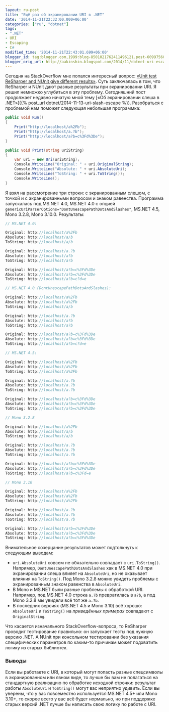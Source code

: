 ```yaml
---
layout: ru-post
title: "Ещё раз об экранировании URI в .NET"
date: '2014-11-21T22:32:00.000+06:00'
categories: ["ru", "dotnet"]
tags:
- ".NET"
- URI
- Escaping
- C#
modified_time: '2014-11-21T22:43:01.699+06:00'
blogger_id: tag:blogger.com,1999:blog-8501021762411496121.post-6099756098875806923
blogger_orig_url: http://aakinshin.blogspot.com/2014/11/dotnet-uri-escaping-2.html
---
```


Сегодня на StackOverflow мне попался интересный вопрос: [«Unit test ReSharper and NUnit give different results»](http://stackoverflow.com/q/27062562/184842). Суть заключалась в том, что ReSharper и NUnit дают разные результаты при экранировании URI. Я решил немножко углубиться в эту проблему. Сегодняшний пост продолжает недавно начатую мной тему [«Об экранировании слеша в .NET»]({% post_url dotnet/2014-11-13-uri-slash-escape %}). Разобраться с проблемой нам поможет следующая небольшая программка:

```cs
public void Run()
{
    Print("http://localhost/a%2Fb");
    Print("http://localhost/a.?b");
    Print("http://localhost/a?b=c%3Fd%3De");
}

public void Print(string uriString)
{
    var uri = new Uri(uriString);
    Console.WriteLine("Original: " + uri.OriginalString);
    Console.WriteLine("Absolute: " + uri.AbsoluteUri);
    Console.WriteLine("ToString: " + uri.ToString());
    Console.WriteLine();
}
```
<!--more-->

Я взял на рассмотрение три строки: с экранированным слешом, с точкой и с экранированными вопросом и знаком равенства. Программа запускалась под MS.NET 4.0, MS.NET 4.0 с опцией `genericUriParserOptions="DontUnescapePathDotsAndSlashes"`, MS.NET 4.5, Mono 3.2.8, Mono 3.10.0. Результаты:

```cs
// MS.NET 4.0:

Original: http://localhost/a%2Fb
Absolute: http://localhost/a/b
ToString: http://localhost/a/b

Original: http://localhost/a.?b
Absolute: http://localhost/a?b
ToString: http://localhost/a?b

Original: http://localhost/a?b=c%3Fd%3De
Absolute: http://localhost/a?b=c%3Fd%3De
ToString: http://localhost/a?b=c?d=e

// MS.NET 4.0 (DontUnescapePathDotsAndSlashes):

Original: http://localhost/a%2Fb
Absolute: http://localhost/a%2Fb
ToString: http://localhost/a/b

Original: http://localhost/a.?b
Absolute: http://localhost/a?b
ToString: http://localhost/a?b

Original: http://localhost/a?b=c%3Fd%3De
Absolute: http://localhost/a?b=c%3Fd%3De
ToString: http://localhost/a?b=c?d=e

// MS.NET 4.5:

Original: http://localhost/a%2Fb
Absolute: http://localhost/a%2Fb
ToString: http://localhost/a%2Fb

Original: http://localhost/a.?b
Absolute: http://localhost/a.?b
ToString: http://localhost/a.?b

Original: http://localhost/a?b=c%3Fd%3De
Absolute: http://localhost/a?b=c%3Fd%3De
ToString: http://localhost/a?b=c%3Fd%3De

// Mono 3.2.8

Original: http://localhost/a%2Fb
Absolute: http://localhost/a/b
ToString: http://localhost/a/b

Original: http://localhost/a.?b
Absolute: http://localhost/a.?b
ToString: http://localhost/a.?b

Original: http://localhost/a?b=c%3Fd%3De
Absolute: http://localhost/a?b=c%3Fd%3De
ToString: http://localhost/a?b=c%3Fd=e

// Mono 3.10

Original: http://localhost/a%2Fb
Absolute: http://localhost/a%2Fb
ToString: http://localhost/a%2Fb

Original: http://localhost/a.?b
Absolute: http://localhost/a.?b
ToString: http://localhost/a.?b

Original: http://localhost/a?b=c%3Fd%3De
Absolute: http://localhost/a?b=c%3Fd%3De
ToString: http://localhost/a?b=c%3Fd%3De
```

Внимательное созерцание результатов может подтолкнуть к следующим выводам:

* `uri.AbsoluteUri` совсем не обязательно совпадает с `uri.ToString()`. Например, `DontUnescapePathDotsAndSlashes` хак в MS.NET 4.0 при экранировании слеша влияет на `AbsoluteUri`, но не оказывает влияния на `ToString()`. Под Mono 3.2.8 можно увидеть проблемы с экранированным знаком равенства в `AbsoluteUri`.
* В Mono и MS.NET были разные проблемы с обработкой URI. Например, под MS.NET 4.0 строка `a.?b` превратилась в `a?b`, а под Mono 3.2.8 мы увидели всё тот же `a.?b`.
* В последних версиях (MS.NET 4.5 и Mono 3.10) всё хорошо: `AbsoluteUri` и `ToString()` на *приведённых примерах* совпадают с `OriginalString`.

Что касается изначального StackOverflow-вопроса, то ReSharper проводит тестирование правильно: он запускает тесты под нужную версию .NET. А NUnit при консольном тестировании без указания специфических параметров по каким-то причинам может подхватить логику из старых библиотек.

### Выводы

Если вы работаете с URI, в который могут попасть разные спецсимволы в экранированном или явном виде, то лучше бы вам не полагаться на стандартную реализацию по обработке исходной строчки: результат работы `AbsoluteUri` и `ToString()`	могут вас неприятно удивить. Если вы уверены, что у вас повсеместно используется MS.NET 4.5+ или Mono 3.10+, то скорее всего у вас всё будет нормально, но при поддержке старых версий .NET лучше бы написать свою логику по работе с URI.